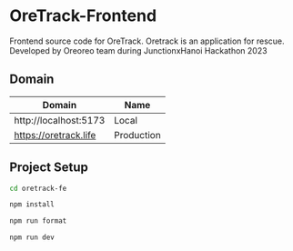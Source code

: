 # OreTrack-Frontend
Frontend source code for OreTrack. Oretrack is an application for rescue. Developed by Oreoreo team during JunctionxHanoi Hackathon 2023


## Domain

| Domain                | Name       |
|-----------------------|------------|
| http://localhost:5173 | Local      |
| https://oretrack.life | Production |

## Project Setup

```sh
cd oretrack-fe
```

```sh
npm install
```

```sh
npm run format
```

```sh
npm run dev
```